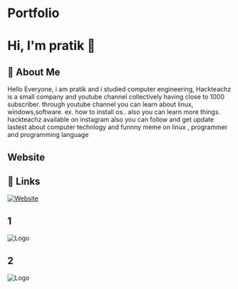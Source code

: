 
# Portfolio

# Hi, I'm pratik 👋

## 🚀 About Me
Hello Everyone, i am pratik and i studied computer engineering, Hackteachz is a small company and youtube channel collectively having close to 1000 subscriber. through youtube channel you can learn about linux, windows,software. ex. how to install os.. also you can learn more things. hackteachz available on instagram also you can follow and get update lastest about computer technlogy and funnny meme on linux , programmer and programming language


## Website


## 🔗 Links
[![Website](https://img.shields.io/badge/website-000?style=for-the-badge&logo=ko-fi&logoColor=white)](https://pratikjaypurkar.github.io/pratikjaypurkar.gihub.io)

## 1


![Logo]()


## 2


![Logo]()


